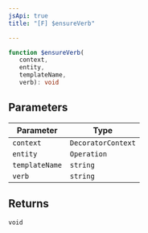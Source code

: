 ```yaml
---
jsApi: true
title: "[F] $ensureVerb"

---
```

```ts
function $ensureVerb(
   context, 
   entity, 
   templateName, 
   verb): void
```

## Parameters

| Parameter | Type |
| ------ | ------ |
| `context` | `DecoratorContext` |
| `entity` | `Operation` |
| `templateName` | `string` |
| `verb` | `string` |

## Returns

`void`
